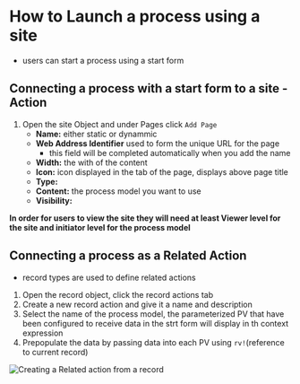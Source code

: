 # How to Launch a process using a site
- users can start a process using a start form 

## Connecting a process with a start form to a site - Action
1. Open the site Object and under Pages click `Add Page`
    - **Name:** either static or dynammic
    - **Web Address Identifier** used to form the unique URL for the page
        - this field will be completed automatically when you add the name
    - **Width:** the with of the content
    - **Icon:** icon displayed in the tab of the page, displays above page title
    - **Type:** 
    - **Content:** the process model you want to use
    - **Visibility:**

**In order for users to view the site they will need at least Viewer level for the site and initiator level for the process model**

## Connecting a process as a Related Action
- record types are used to define related actions
1. Open the record object, click the record actions tab
2. Create a new record action and give it a name and description
3. Select the name of the process model, the parameterized PV that have been configured to receive data in the strt form will display in th context expression
4. Prepopulate the data by passing data into each PV using `rv!`(reference to current record)

![Creating a Related action from a record](../../img/siterelatedactionPV.png)